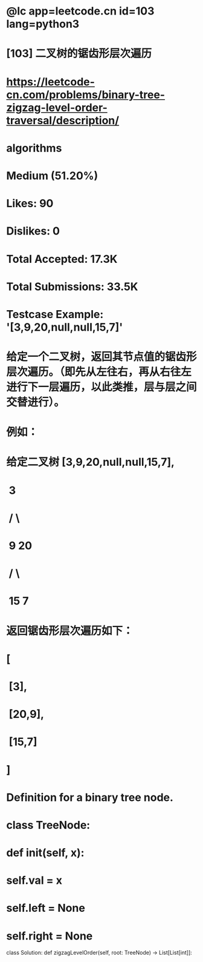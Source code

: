 #
# @lc app=leetcode.cn id=103 lang=python3
#
# [103] 二叉树的锯齿形层次遍历
#
# https://leetcode-cn.com/problems/binary-tree-zigzag-level-order-traversal/description/
#
# algorithms
# Medium (51.20%)
# Likes:    90
# Dislikes: 0
# Total Accepted:    17.3K
# Total Submissions: 33.5K
# Testcase Example:  '[3,9,20,null,null,15,7]'
#
# 给定一个二叉树，返回其节点值的锯齿形层次遍历。（即先从左往右，再从右往左进行下一层遍历，以此类推，层与层之间交替进行）。
# 
# 例如：
# 给定二叉树 [3,9,20,null,null,15,7],
# 
# ⁠   3
# ⁠  / \
# ⁠ 9  20
# ⁠   /  \
# ⁠  15   7
# 
# 
# 返回锯齿形层次遍历如下：
# 
# [
# ⁠ [3],
# ⁠ [20,9],
# ⁠ [15,7]
# ]
# 
# 
#
# Definition for a binary tree node.
# class TreeNode:
#     def __init__(self, x):
#         self.val = x
#         self.left = None
#         self.right = None

class Solution:
    def zigzagLevelOrder(self, root: TreeNode) -> List[List[int]]:
        

